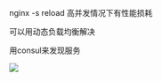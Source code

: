 nginx -s reload 高并发情况下有性能损耗



可以用动态负载均衡解决



用consul来发现服务



![](https://gitee.com/hxc8/images7/raw/master/img/202407190801997.jpg)

 

 

 

 

 